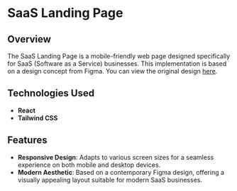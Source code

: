 # SaaS Landing Page

## Overview

The SaaS Landing Page is a mobile-friendly web page designed specifically for SaaS (Software as a Service) businesses. This implementation is based on a design concept from Figma. You can view the original design [here](<https://www.figma.com/file/Q1mOEbN2kLz3ls8Zqs1kWA/SaaS-Landing-Page-%7C-Free-Website-Design-%7C-SaaS-Website-Design-(Community)?node-id=114%3A2738&mode=dev>).

## Technologies Used

- **React**
- **Tailwind CSS**

## Features

- **Responsive Design**: Adapts to various screen sizes for a seamless experience on both mobile and desktop devices.
- **Modern Aesthetic**: Based on a contemporary Figma design, offering a visually appealing layout suitable for modern SaaS businesses.
